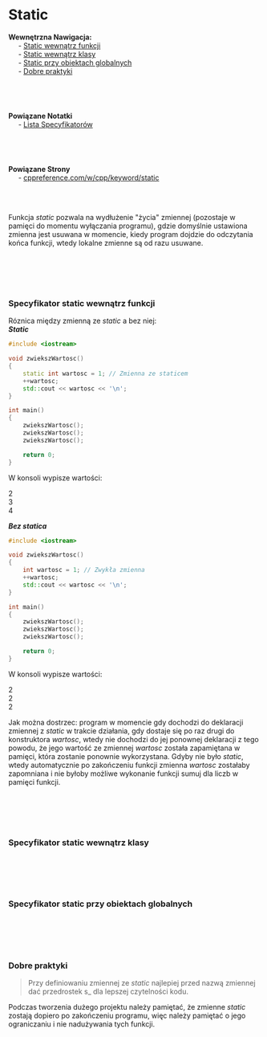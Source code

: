 # Static

**Wewnętrzna Nawigacja:**  
&nbsp;&nbsp;&nbsp;&nbsp; - [Static wewnątrz funkcji](#specyfikator-static-wewnątrz-funkcji) \
&nbsp;&nbsp;&nbsp;&nbsp; - [Static wewnątrz klasy](#specyfikator-static-wewnątrz-klasy) \
&nbsp;&nbsp;&nbsp;&nbsp; - [Static przy obiektach globalnych](#specyfikator-static-przy-obiektach-globalnych) \
&nbsp;&nbsp;&nbsp;&nbsp; - [Dobre praktyki](#dobre-praktyki) 


&nbsp;
-------------
**Powiązane Notatki**  
&nbsp;&nbsp;&nbsp;&nbsp; - [Lista Specyfikatorów]() 

&nbsp;
-------------
**Powiązane Strony**  
&nbsp;&nbsp;&nbsp;&nbsp; - [cppreference.com/w/cpp/keyword/static](https://en.cppreference.com/w/cpp/keyword/static) 


<br/><br/>

Funkcja *static* pozwala na wydłużenie "życia" zmiennej (pozostaje w pamięci do momentu wyłączania programu), gdzie domyślnie ustawiona zmienna jest usuwana w momencie, kiedy program dojdzie do odczytania końca funkcji, wtedy lokalne zmienne są od razu usuwane.


<br/><br/>
-------------
### Specyfikator static wewnątrz funkcji

Róznica między zmienną ze *static* a bez niej:  
***Static***
```cpp
#include <iostream>

void zwiekszWartosc()
{
	static int wartosc = 1; // Zmienna ze staticem
	++wartosc;
	std::cout << wartosc << '\n';
}

int main()
{
	zwiekszWartosc();
	zwiekszWartosc();
	zwiekszWartosc();

	return 0;
}
```
W konsoli wypisze wartości:

2  
3  
4  

***Bez statica***
```cpp
#include <iostream>

void zwiekszWartosc()
{
	int wartosc = 1; // Zwykła zmienna
	++wartosc;
	std::cout << wartosc << '\n';
}

int main()
{
	zwiekszWartosc();
	zwiekszWartosc();
	zwiekszWartosc();

	return 0;
}
```
W konsoli wypisze wartości:

2  
2  
2  

Jak można dostrzec: program w momencie gdy dochodzi do deklaracji zmiennej z *static* w trakcie działania, gdy dostaje się po raz drugi do konstruktora *wartosc*, wtedy nie dochodzi do jej ponownej deklaracji z tego powodu, że jego wartość ze zmiennej *wartosc* została zapamiętana w pamięci, która zostanie ponownie wykorzystana. Gdyby nie było *static*, wtedy automatycznie po zakończeniu funkcji zmienna *wartosc* zostałaby zapomniana i nie byłoby możliwe wykonanie funkcji sumuj dla liczb w pamięci funkcji.



<br/><br/>
-------------
### Specyfikator static wewnątrz klasy


<br/><br/>
-------------
### Specyfikator static przy obiektach globalnych


<br/><br/>
-------------
### Dobre praktyki
> Przy definiowaniu zmiennej ze *static* najlepiej przed nazwą zmiennej dać przedrostek s_
> dla lepszej czytelności kodu.

Podczas tworzenia dużego projektu należy pamiętać, że zmienne *static* zostają dopiero po zakończeniu programu, więc należy pamiętać o jego ograniczaniu i nie nadużywania tych funkcji.



<br/><br/>
-------------
![]()
